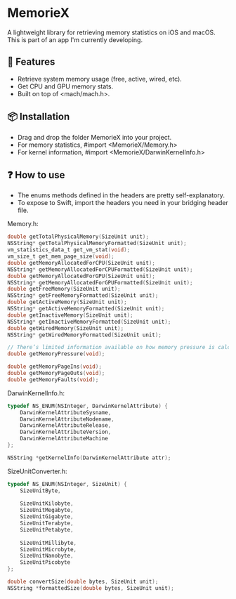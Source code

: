 # MemorieX
A lightweight library for retrieving memory statistics on iOS and macOS. This is part of an app I'm currently developing.

## 🚀 Features
- Retrieve system memory usage (free, active, wired, etc).
- Get CPU and GPU memory stats.
- Built on top of <mach/mach.h>.

## 📦 Installation
- Drag and drop the folder MemorieX into your project.
- For memory statistics, #import <MemorieX/Memory.h>
- For kernel information, #import <MemorieX/DarwinKernelInfo.h>

## ❓ How to use
- The enums methods defined in the headers are pretty self-explanatory.
- To expose to Swift, import the headers you need in your bridging header file.

Memory.h:
``` c
double getTotalPhysicalMemory(SizeUnit unit);
NSString* getTotalPhysicalMemoryFormatted(SizeUnit unit);
vm_statistics_data_t get_vm_stat(void);
vm_size_t get_mem_page_size(void);
double getMemoryAllocatedForCPU(SizeUnit unit);
NSString* getMemoryAllocatedForCPUFormatted(SizeUnit unit);
double getMemoryAllocatedForGPU(SizeUnit unit);
NSString* getMemoryAllocatedForGPUFormatted(SizeUnit unit);
double getFreeMemory(SizeUnit unit);
NSString* getFreeMemoryFormatted(SizeUnit unit);
double getActiveMemory(SizeUnit unit);
NSString* getActiveMemoryFormatted(SizeUnit unit);
double getInactiveMemory(SizeUnit unit);
NSString* getInactiveMemoryFormatted(SizeUnit unit);
double getWiredMemory(SizeUnit unit);
NSString* getWiredMemoryFormatted(SizeUnit unit);

// There’s limited information available on how memory pressure is calculated on Apple systems. However, the following function returns a value similar to the one displayed in macOS Activity Monitor.
double getMemoryPressure(void);

double getMemoryPageIns(void);
double getMemoryPageOuts(void);
double getMemoryFaults(void);
``` 

DarwinKernelInfo.h:
``` c
typedef NS_ENUM(NSInteger, DarwinKernelAttribute) {
    DarwinKernelAttributeSysname,
    DarwinKernelAttributeNodename,
    DarwinKernelAttributeRelease,
    DarwinKernelAttributeVersion,
    DarwinKernelAttributeMachine
};

NSString *getKernelInfo(DarwinKernelAttribute attr);
``` 

SizeUnitConverter.h:
``` c
typedef NS_ENUM(NSInteger, SizeUnit) {
    SizeUnitByte,
    
    SizeUnitKilobyte,
    SizeUnitMegabyte,
    SizeUnitGigabyte,
    SizeUnitTerabyte,
    SizeUnitPetabyte,
    
    SizeUnitMillibyte,
    SizeUnitMicrobyte,
    SizeUnitNanobyte,
    SizeUnitPicobyte
};

double convertSize(double bytes, SizeUnit unit);
NSString *formattedSize(double bytes, SizeUnit unit);
``` 

